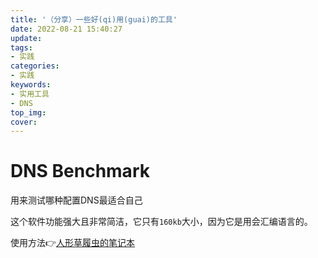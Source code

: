 ```yaml
---
title: '（分享）一些好(qi)用(guai)的工具'
date: 2022-08-21 15:40:27
update:
tags:
- 实践
categories:
- 实践
keywords:
- 实用工具
- DNS
top_img:
cover:
---
```

# DNS Benchmark
用来测试哪种配置DNS最适合自己

这个软件功能强大且非常简洁，它只有`160kb`大小，因为它是用会汇编语言的。

使用方法👉[人形草履虫的笔记本](https://rxclc.top/index.php/archives/8/)

